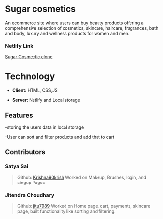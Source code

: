 # Sugar cosmetics
An ecommerce site where users can buy beauty products offering a comprehensive selection of cosmetics, skincare, haircare, fragrances, bath and body, luxury and wellness products for women and men.  

### Netlify Link
[Sugar Cosmectic clone](https://spectacular-dasik-11b986.netlify.app/)

# Technology


- **Client:** HTML, CSS,JS

- **Server:** Netlify and Local storage

## Features

-storing the users data in local storage

-User can sort and filter products and add that to cart


## Contributors

### Satya Sai
> Github: [Krishna90krish](https://github.com/Krishna90krish)
Worked on Makeup, Brushes, login, and singup Pages

### Jitendra Choudhary
> Github: [jitu7989](https://github.com/jitu7989)
Worked on Home page, cart, payments, skincare page, built functionality like sorting and filtering.
